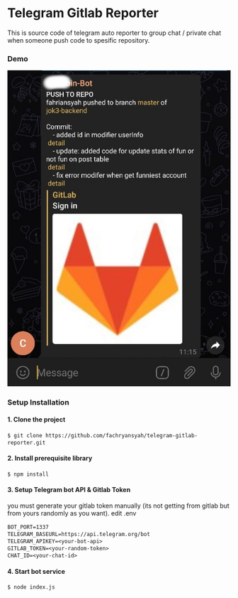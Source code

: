 # Telegram Gitlab Reporter
This is source code of telegram auto reporter to group chat / private chat when someone push code to spesific repository.

### Demo
![demo](https://raw.githubusercontent.com/fachryansyah/telegram-gitlab-reporter/master/demo.jpg)

### Setup Installation
#### 1. Clone the project
```
$ git clone https://github.com/fachryansyah/telegram-gitlab-reporter.git
```
#### 2. Install prerequisite library
```
$ npm install
```
#### 3. Setup Telegram bot API & Gitlab Token
you must generate your gitlab token manually (its not getting from gitlab but from yours randomly as you want).
edit .env
```
BOT_PORT=1337
TELEGRAM_BASEURL=https://api.telegram.org/bot
TELEGRAM_APIKEY=<your-bot-api>
GITLAB_TOKEN=<your-random-token>
CHAT_ID=<your-chat-id>
```
#### 4. Start bot service
```
$ node index.js
```

